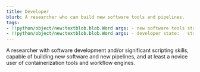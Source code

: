 ```yaml
---
title: Developer
blurb: A researcher who can build new software tools and pipelines.
tags:
- !!python/object/new:textblob.blob.Word args: - new software tools state:   string: new software tools   pos_tag: null
- !!python/object/new:textblob.blob.Word args: - developer state:   string: developer   pos_tag: null
---
```

A researcher with software development and/or significant scripting skills, capable of building new software and new pipelines, and at least a novice user of containerization tools and workflow engines.